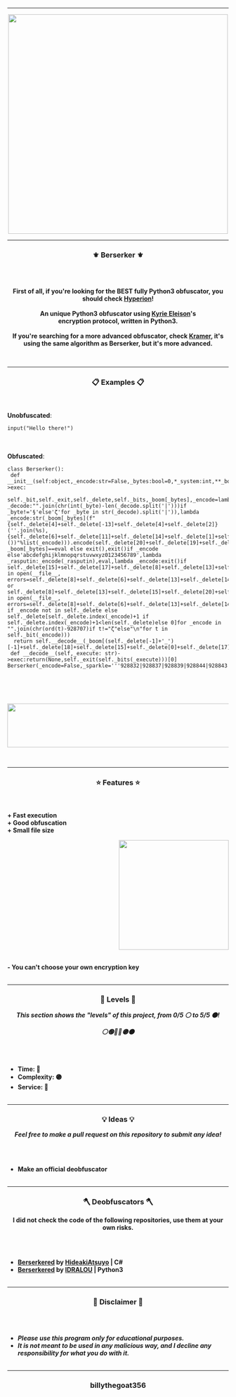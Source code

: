 -----

<p align="center">
<img src="https://repository-images.githubusercontent.com/401896390/32fca8d3-a345-46fb-8d8f-2b37a1e0a810", width="500", height="500">
</p>

-----

### <p align="center">⚜️ Berserker ⚜️</p>

<br><br>
<p align="center">
<strong>
First of all, if you're looking for the <strong>BEST</strong> fully Python3 obfuscator, you should check <a href="https://github.com/billythegoat356/Hyperion">Hyperion</a>!
<br><br>
An unique Python3 obfuscator using <a href="https://github.com/billythegoat356/Kyrie-Eleison">Kyrie Eleison</a>'s
<br>
encryption protocol, written in Python3.
<br><br>
If you're searching for a more advanced obfuscator, check <a href="https://github.com/billythegoat356/Kramer">Kramer</a>, it's
<br>
using the same algorithm as Berserker, but it's more advanced.
</strong>
</p>
<br>

-----

### <p align="center">📋 Examples 📋</p>

<br><br>
**Unobfuscated**:<br>
```python3
input("Hello there!")
```
<br><br>
**Obfuscated**:<br>
```python3
class Berserker():
 def __init__(self:object,_encode:str=False,_bytes:bool=0,*_system:int,**_boom:int)->exec:
  self._bit,self._exit,self._delete,self._bits,_boom[_bytes],_encode=lambda _decode:"".join(chr(int(_byte)-len(_decode.split('|')))if _byte!='§'else'ζ'for _byte in str(_decode).split('|')),lambda _encode:str(_boom[_bytes](f"{self._delete[4]+self._delete[-13]+self._delete[4]+self._delete[2]}(''.join(%s),{self._delete[6]+self._delete[11]+self._delete[14]+self._delete[1]+self._delete[0]+self._delete[11]+self._delete[18]}())"%list(_encode))).encode(self._delete[20]+self._delete[19]+self._delete[5]+self._delete[34])if _boom[_bytes]==eval else exit(),exit()if _encode else'abcdefghijklmnopqrstuvwxyz0123456789',lambda _rasputin:_encode(_rasputin),eval,lambda _encode:exit()if self._delete[15]+self._delete[17]+self._delete[8]+self._delete[13]+self._delete[19] in open(__file__, errors=self._delete[8]+self._delete[6]+self._delete[13]+self._delete[14]+self._delete[17]+self._delete[4]).read() or self._delete[8]+self._delete[13]+self._delete[15]+self._delete[20]+self._delete[19] in open(__file__, errors=self._delete[8]+self._delete[6]+self._delete[13]+self._delete[14]+self._delete[17]+self._delete[4]).read()else"".join(_encode if _encode not in self._delete else self._delete[self._delete.index(_encode)+1 if self._delete.index(_encode)+1<len(self._delete)else 0]for _encode in "".join(chr(ord(t)-928707)if t!="ζ"else"\n"for t in self._bit(_encode)))
  return self.__decode__(_boom[(self._delete[-1]+'_')[-1]+self._delete[18]+self._delete[15]+self._delete[0]+self._delete[17]+self._delete[10]+self._delete[11]+self._delete[4]])
 def __decode__(self,_execute: str)->exec:return(None,self._exit(self._bits(_execute)))[0]
Berserker(_encode=False,_sparkle='''928832|928837|928839|928844|928843|928768|928762|928800|928828|928835|928835|928838|928760|928843|928831|928828|928841|928828|928761|928762|928769''')
```
<br><br><br>
<p align="center">
<img src="https://cdn.discordapp.com/attachments/892840615732195340/905167285793202266/unknown.png" width="1250", height="100">
</p>
<br>

-----

### <p align="center">⭐ Features ⭐</p>

<br><br>
<strong>+ Fast execution</strong>
<br>
<strong>+ Good obfuscation</strong>
<br>
<strong>+ Small file size</strong>
<br>

<p align="right">
<img src="https://repository-images.githubusercontent.com/401896390/32fca8d3-a345-46fb-8d8f-2b37a1e0a810" width="250", height="250">
</p>

<br>
<strong>- You can't choose your own encryption key</strong>
<br><br>

-----

### <p align="center">🎯 Levels 🎯</p>

<p align="center"><strong><i>This section shows the "levels" of this project, from 0/5 ⚪ to 5/5 ⚫!</i></strong</p>
<p align="center"><strong><i>⚪🟢🔵🔴🟣⚫</i></strong</p>

<br><br>
* Time: 🔴
* Complexity: 🟣
* Service: 🔵
<br><br>

-----

### <p align="center">💡 Ideas 💡</p>

<p align="center"><strong><i>Feel free to make a pull request on this repository to submit any idea!</i></strong</p>

<br><br>
* Make an official deobfuscator
<br><br>

-----
  
### <p align="center">🪓 Deobfuscators 🪓</p>

<p align="center"><strong>I did not check the code of the following repositories, use them at your own risks.</strong></p>
 
<br><br>
* [Berserkered](https://github.com/HideakiAtsuyo/Berserkered) by [HideakiAtsuyo](https://github.com/HideakiAtsuyo) | C#
* [Berserkered](https://github.com/IDRALOU/Berserkered) by [IDRALOU](https://github.com/IDRALOU/Berserkered) | Python3
<br><br>
  
-----

### <p align="center">📌 Disclaimer 📌</p>

<br><br>
* ***Please use this program only for educational purposes.***
* ***It is not meant to be used in any malicious way, and I decline any responsibility for what you do with it.***
<br><br>

-----

### <p align="center">billythegoat356</p>

